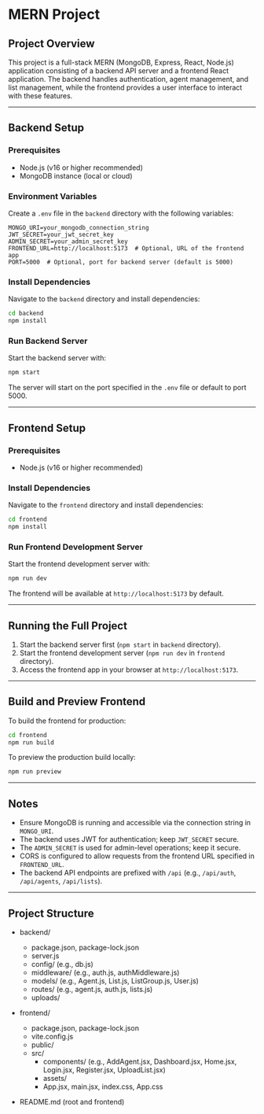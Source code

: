 # MERN Project

## Project Overview
This project is a full-stack MERN (MongoDB, Express, React, Node.js) application consisting of a backend API server and a frontend React application. The backend handles authentication, agent management, and list management, while the frontend provides a user interface to interact with these features.

---

## Backend Setup

### Prerequisites
- Node.js (v16 or higher recommended)
- MongoDB instance (local or cloud)

### Environment Variables
Create a `.env` file in the `backend` directory with the following variables:

```
MONGO_URI=your_mongodb_connection_string
JWT_SECRET=your_jwt_secret_key
ADMIN_SECRET=your_admin_secret_key
FRONTEND_URL=http://localhost:5173  # Optional, URL of the frontend app
PORT=5000  # Optional, port for backend server (default is 5000)
```

### Install Dependencies
Navigate to the `backend` directory and install dependencies:

```bash
cd backend
npm install
```

### Run Backend Server
Start the backend server with:

```bash
npm start
```

The server will start on the port specified in the `.env` file or default to port 5000.

---

## Frontend Setup

### Prerequisites
- Node.js (v16 or higher recommended)

### Install Dependencies
Navigate to the `frontend` directory and install dependencies:

```bash
cd frontend
npm install
```

### Run Frontend Development Server
Start the frontend development server with:

```bash
npm run dev
```

The frontend will be available at `http://localhost:5173` by default.

---

## Running the Full Project

1. Start the backend server first (`npm start` in `backend` directory).
2. Start the frontend development server (`npm run dev` in `frontend` directory).
3. Access the frontend app in your browser at `http://localhost:5173`.

---

## Build and Preview Frontend

To build the frontend for production:

```bash
cd frontend
npm run build
```

To preview the production build locally:

```bash
npm run preview
```

---

## Notes

- Ensure MongoDB is running and accessible via the connection string in `MONGO_URI`.
- The backend uses JWT for authentication; keep `JWT_SECRET` secure.
- The `ADMIN_SECRET` is used for admin-level operations; keep it secure.
- CORS is configured to allow requests from the frontend URL specified in `FRONTEND_URL`.
- The backend API endpoints are prefixed with `/api` (e.g., `/api/auth`, `/api/agents`, `/api/lists`).

---

## Project Structure

- backend/
  - package.json, package-lock.json
  - server.js
  - config/ (e.g., db.js)
  - middleware/ (e.g., auth.js, authMiddleware.js)
  - models/ (e.g., Agent.js, List.js, ListGroup.js, User.js)
  - routes/ (e.g., agent.js, auth.js, lists.js)
  - uploads/

- frontend/
  - package.json, package-lock.json
  - vite.config.js
  - public/
  - src/
    - components/ (e.g., AddAgent.jsx, Dashboard.jsx, Home.jsx, Login.jsx, Register.jsx, UploadList.jsx)
    - assets/
    - App.jsx, main.jsx, index.css, App.css

- README.md (root and frontend)
